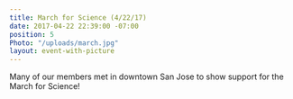 ```yaml
---
title: March for Science (4/22/17)
date: 2017-04-22 22:39:00 -07:00
position: 5
Photo: "/uploads/march.jpg"
layout: event-with-picture
---
```


Many of our members met in downtown San Jose to show support for the March for Science!